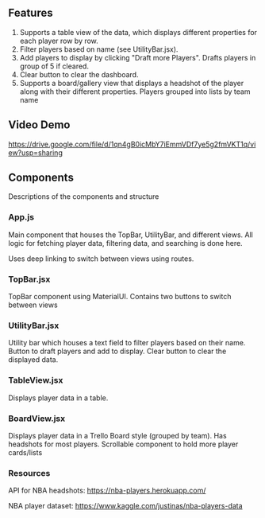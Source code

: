 ## Features

1. Supports a table view of the data, which displays different properties for each player row by row. 
2. Filter players based on name (see UtilityBar.jsx). 
3. Add players to display by clicking "Draft more Players". Drafts players in group of 5 if cleared.
4. Clear button to clear the dashboard.
5. Supports a board/gallery view that displays a headshot of the player along with their different properties. Players grouped into lists by team name

## Video Demo

https://drive.google.com/file/d/1qn4gB0icMbY7iEmmVDf7ye5g2fmVKT1q/view?usp=sharing

## Components
Descriptions of the components and structure

### App.js
Main component that houses the TopBar, UtilityBar, and different views. All logic for fetching player data, filtering data, and searching is done here. 

Uses deep linking to switch between views using routes.


### TopBar.jsx
TopBar component using MaterialUI. Contains two buttons to switch between views

### UtilityBar.jsx
Utility bar which houses a text field to filter players based on their name. Button to draft players and add to display. Clear button to clear the displayed data.

### TableView.jsx
Displays player data in a table.

### BoardView.jsx
Displays player data in a Trello Board style (grouped by team). Has headshots for most players. Scrollable component to hold more player cards/lists

### Resources

API for NBA headshots: https://nba-players.herokuapp.com/

NBA player dataset: https://www.kaggle.com/justinas/nba-players-data

